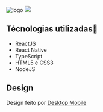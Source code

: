 
![logo](https://user-images.githubusercontent.com/45560284/91365542-c2c69300-e7d7-11ea-84c8-784fc5aa78b9.png)
<img src=”https://user-images.githubusercontent.com/45560284/91365542-c2c69300-e7d7-11ea-84c8-784fc5aa78b9.png”>


 <h2>Técnologias utilizadas🚀</h2>
 <p>
    <ul>
     <li>ReactJS</li>
     <li>React Native</li>
     <li>TypeScript</li>
     <li>HTML5 e CSS3</li>
     <li>NodeJS</li>
   </ul>
 </p>
 
 <h2>Design</h2>
<p>Design feito por <a href="https://www.instagram.com/tiagoluchtenberg/" </p>
 <tr>
  <td colspan=2 >Desktop</td>
  <td colspan=2 >Mobile</td>
 </tr>
 <tr>
  <td></td>
  <td></td>
  <td></td>
  <td></td>

